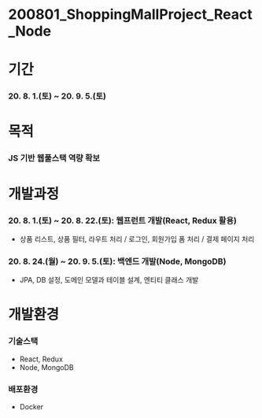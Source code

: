 # 200801_ShoppingMallProject_React_Node
#
# 기간
### 20. 8. 1.(토) ~  20. 9. 5.(토)
#
# 목적
### JS 기반 웹풀스택 역량 확보
#
# 개발과정
### 20. 8. 1.(토) ~ 20. 8. 22.(토): 웹프런트 개발(React, Redux 활용)
* 상품 리스트, 상품 필터, 라우트 처리 / 로그인, 회원가입 폼 처리 / 결제 페이지 처리
### 20. 8. 24.(월) ~ 20. 9. 5.(토): 백엔드 개발(Node, MongoDB)
* JPA, DB 설정, 도메인 모델과 테이블 설계, 엔티티 클래스 개발 
#
# 개발환경
### 기술스택
* React, Redux
* Node, MongoDB
### 배포환경
* Docker


